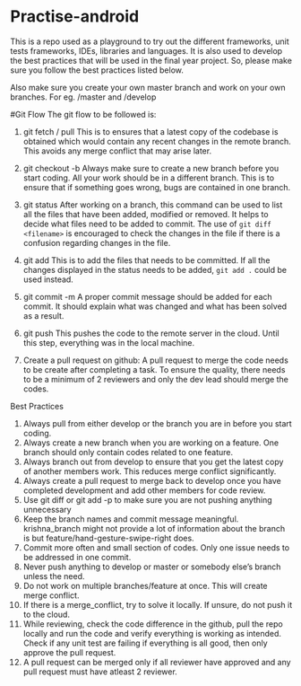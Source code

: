 # Practise-android

This is a repo used as a playground to try out the different frameworks, unit tests frameworks, IDEs, libraries and languages. It is also used to develop the best practices that will be used in the final year project. So, please make sure you follow the best practices listed below.

Also make sure you create your own master branch and work on your own branches. For eg. <Your name>/master and <Your name>/develop



#Git Flow
The git flow to be followed is:

1.	git fetch / pull
This is to ensures that a latest copy of the codebase is obtained which would contain any recent changes in the remote branch. This avoids any merge conflict that may arise later.

2.	git checkout -b <branchname>
       Always make sure to create a new branch before you start coding. All your work should be in a different branch. This is to ensure that if something goes wrong, bugs are contained in one branch.

3.	git status
     After working on a branch, this command can be used to list all the files that have been added, modified or removed. It helps to decide what files need to be added to commit. The use of `git diff <filename>` is encouraged to check the changes in the file if there is a confusion regarding changes in the file.


4.	git add <filename>
This is to add the files that needs to be committed. If all the changes displayed in the status needs to be added, `git add .` could be used instead.

5.	git commit -m <message>
A proper commit message should be added for each commit. It should explain what was changed and what has been solved as a result.

6.	git push
This pushes the code to the remote server in the cloud. Until this step, everything was in the local machine.

7.	Create a pull request on github:
A pull request to merge the code needs to be create after completing a task. To ensure the quality, there needs to be a minimum of 2 reviewers and only the dev lead should merge the codes.

Best Practices

1.	Always pull from either develop or the branch you are in before you start coding.
2.	Always create a new branch when you are working on a feature. One branch should only contain codes related to one feature.
3.	Always branch out from develop to ensure that you get the latest copy of another members work. This reduces merge conflict significantly.
4.	Always create a pull request to merge back to develop once you have completed development and add other members for code review.
5.	Use git diff or git add -p to make sure you are not pushing anything unnecessary
6.	Keep the branch names and commit message meaningful. krishna_branch might not provide a lot of information about the branch is but feature/hand-gesture-swipe-right does.
7.	Commit more often and small section of codes. Only one issue needs to be addressed in one commit.
8.	Never push anything to develop or master or somebody else’s branch unless the need.
9.	Do not work on multiple branches/feature at once. This will create merge conflict.
10.	If there is a merge_conflict, try to solve it locally. If unsure, do not push it to the cloud.
11.	While reviewing, check the code difference in the github, pull the repo locally and run the code and verify everything is working as intended. Check if any unit test are failing if everything is all good, then only approve the pull request. 
12.	A pull request can be merged only if all reviewer have approved and any pull request must have atleast 2 reviewer.
